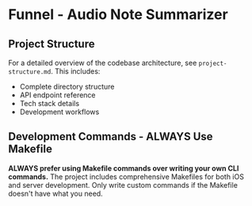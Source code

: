 # Funnel - Audio Note Summarizer

## Project Structure
For a detailed overview of the codebase architecture, see `project-structure.md`. This includes:
- Complete directory structure
- API endpoint reference
- Tech stack details
- Development workflows

## Development Commands - ALWAYS Use Makefile

**ALWAYS prefer using Makefile commands over writing your own CLI commands.** The project includes comprehensive Makefiles for both iOS and server development. Only write custom commands if the Makefile doesn't have what you need.

